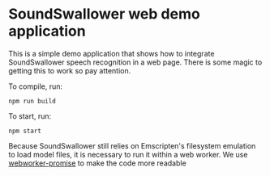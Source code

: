 # SoundSwallower web demo application

This is a simple demo application that shows how to integrate
SoundSwallower speech recognition in a web page.  There is some magic
to getting this to work so pay attention.

To compile, run:

```
npm run build
```

To start, run:

```
npm start
```

Because SoundSwallower still relies on Emscripten's filesystem
emulation to load model files, it is necessary to run it within a web
worker.  We use
[webworker-promise](https://github.com/kwolfy/webworker-promise) to
make the code more readable
